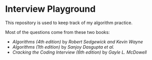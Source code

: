 # Interview Playground
This repository is used to keep track of my algorithm practice.

Most of the questions come from these two books:
  - *Algorithms (4th edition)* by *Robert Sedgewick and Kevin Wayne*
  - *Algorithms (1th edition)* by *Sanjoy Dasgupta et al.*
  - *Cracking the Coding Interview (6th edition)* by *Gayle L. McDowell*
